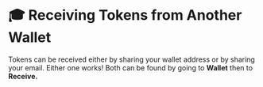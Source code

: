# 🎓 Receiving Tokens from Another Wallet

Tokens can be received either by sharing your wallet address or by sharing your email. Either one works! Both can be found by going to **Wallet** then to **Receive.**



